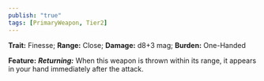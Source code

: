 ```yaml
---
publish: "true"
tags: [PrimaryWeapon, Tier2]
---
```

**Trait:** Finesse; **Range:** Close; **Damage:** d8+3 mag; **Burden:** One-Handed

**Feature:** ***Returning:*** When this weapon is thrown within its range, it appears in your hand immediately after the attack.
